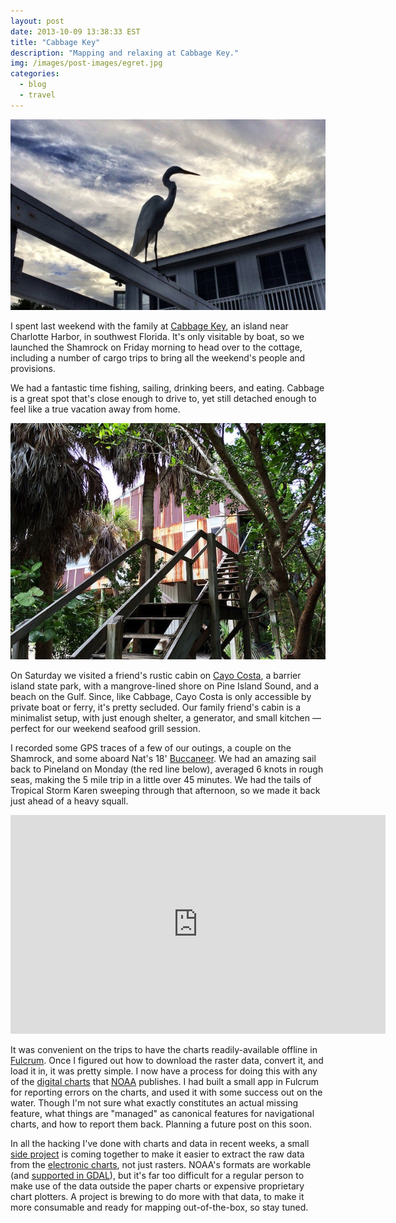 ```yaml
---
layout: post
date: 2013-10-09 13:38:33 EST
title: "Cabbage Key"
description: "Mapping and relaxing at Cabbage Key."
img: /images/post-images/egret.jpg
categories:
  - blog
  - travel
---
```


![Egret](/images/post-images/egret.jpg)

I spent last weekend with the family at [Cabbage Key](http://www.cabbagekey.com/home/), an island near Charlotte Harbor, in southwest Florida. It's only visitable by boat, so we launched the Shamrock on Friday morning to head over to the cottage, including a number of cargo trips to bring all the weekend's people and provisions.

We had a fantastic time fishing, sailing, drinking beers, and eating. Cabbage is a great spot that's close enough to drive to, yet still detached enough to feel like a true vacation away from home.

![House on Cayo Costa](/images/post-images/cayo_costa_house.jpg)

On Saturday we visited a friend's rustic cabin on [Cayo Costa](http://en.wikipedia.org/wiki/Cayo_Costa_State_Park), a barrier island state park, with a mangrove-lined shore on Pine Island Sound, and a beach on the Gulf. Since, like Cabbage, Cayo Costa is only accessible by private boat or ferry, it's pretty secluded. Our family friend's cabin is a minimalist setup, with just enough shelter, a generator, and small kitchen &mdash; perfect for our weekend seafood grill session.

I recorded some GPS traces of a few of our outings, a couple on the Shamrock, and some aboard Nat's 18' [Buccaneer](https://www.flickr.com/photos/colemanm/8045621303). We had an amazing sail back to Pineland on Monday (the red line below), averaged 6 knots in rough seas, making the 5 mile trip in a little over 45 minutes. We had the tails of Tropical Storm Karen sweeping through that afternoon, so we made it back just ahead of a heavy squall.

<div class="map">
<iframe width='600' height='350' frameBorder='0' src='https://a.tiles.mapbox.com/v4/colemanm.map-oimijqmz/attribution,zoompan,zoomwheel,geocoder,share.html?access_token=pk.eyJ1IjoiY29sZW1hbm0iLCJhIjoieW8wN2lTNCJ9.j1zlDeYFSVAl8XWjaHY-5w'></iframe>
</div>

It was convenient on the trips to have the charts readily-available offline in [Fulcrum](http://www.fulcrumapp.com). Once I figured out how to download the raster data, convert it, and load it in, it was pretty simple. I now have a process for doing this with any of the [digital charts](http://www.charts.noaa.gov/RNCs/RNCsIndv.shtml) that [NOAA](http://www.noaa.gov) publishes. I had built a small app in Fulcrum for reporting errors on the charts, and used it with some success out on the water. Though I'm not sure what exactly constitutes an actual missing feature, what things are "managed" as canonical features for navigational charts, and how to report them back. Planning a future post on this soon.

In all the hacking I've done with charts and data in recent weeks, a small [side project](https://github.com/colemanm/spinnaker) is coming together to make it easier to extract the raw data from the [electronic charts](http://www.charts.noaa.gov/ENCs/ENCs.shtml), not just rasters. NOAA's formats are workable (and [supported in GDAL](http://www.gdal.org/ogr/drv_s57.html)), but it's far too difficult for a regular person to make use of the data outside the paper charts or expensive proprietary chart plotters. A project is brewing to do more with that data, to make it more consumable and ready for mapping out-of-the-box, so stay tuned.
